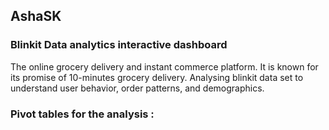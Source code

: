 ## AshaSK
### Blinkit Data analytics interactive dashboard
The online grocery delivery and instant commerce platform. It is known for its promise of 10-minutes grocery delivery. Analysing blinkit data set to understand user behavior, order patterns, and demographics.

### Pivot tables for the analysis :
